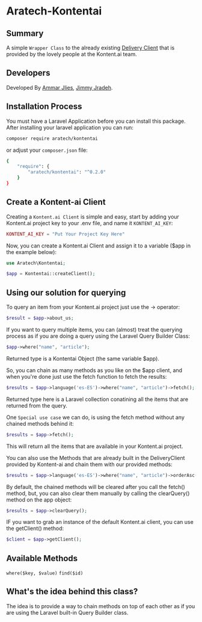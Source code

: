 # Aratech-Kontentai

## Summary
A simple `Wrapper Class` to the already existing [Delivery Client](https://github.com/kontent-ai/delivery-sdk-php/tree/master) that is provided by the lovely people at the Kontent.ai team.

## Developers
Developed By [Ammar Jlies](https://github.com/AmmarJS), [Jimmy Jradeh](https://github.com/ssl3nd3r).

## Installation Process
You must have a Laravel Application before you can install this package.
After installing your laravel application you can run:

```sh
composer require aratech/kontentai
```

or adjust your `composer.json` file:

```sh
{
    "require": {
        "aratech/kontentai": "^0.2.0"
    }
}
```

## Create a Kontent-ai Client
Creating a `Kontent.ai Client` is simple and easy, start by adding your Kontent.ai project key to your .env file, and name it `KONTENT_AI_KEY`:
```php
KONTENT_AI_KEY = "Put Your Project Key Here"
```

Now, you can create a Kontent.ai Client and assign it to a variable ($app in the example below):
```php
use Aratech\Kontentai;

$app = Kontentai::createClient();
```

## Using our solution for querying
To query an item from your Kontent.ai project just use the -> operator:
```php
$result = $app->about_us;
```

If you want to query multiple items, you can (almost) treat the querying process as if you are doing a query using the Laravel Query Builder Class:
```php
$app->where("name", "article");
```
Returned type is a Kontentai Object (the same variable $app).

So, you can chain as many methods as you like on the $app client, and when you're done just use the fetch function to fetch the results:
```php
$results = $app->language('es-ES')->where("name", "article")->fetch();
```
Returned type here is a Laravel collection conatining all the items that are returned from the query.

One `Special use case` we can do, is using the fetch method without any chained methods behind it:
```php
$results = $app->fetch();
```
This will return all the items that are available in your Kontent.ai project.

You can also use the Methods that are already built in the DeliveryClient provided by Kontent-ai and chain them with our provided methods:
```php
$results = $app->language('es-ES')->where("name", "article")->orderAsc('elements.product_name')->limit(10)->fetch();
```

By default, the chained methods will be cleared after you call the fetch() method, but, you can also clear them manually by calling the clearQuery() method on the app object:
```php
$results = $app->clearQuery();
```

IF you want to grab an instance of the default Kontent.ai client, you can use the getClient() method:
```php
$client = $app->getClient();
```

## Available Methods
  `where($key, $value)`
  `find($id)`

## What's the idea behind this class?
The idea is to provide a way to chain methods on top of each other as if you are using the Laravel built-in Query Builder class.
